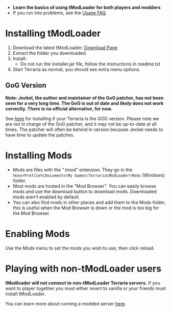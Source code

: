 - **Learn the basics of using tModLoader for both players and modders**
- If you run into problems, see the [Usage FAQ](https://github.com/bluemagic123/tModLoader/wiki/Basic-tModLoader-Usage-FAQ)  

# Installing tModLoader
1. Download the latest tModLoader: [Download Page](https://github.com/bluemagic123/tModLoader/releases/latest)
2. Extract the folder you downloaded.
3. Install: 
   * Do not run the installer.jar file, follow the instructions in readme.txt
4. Start Terraria as normal, you should see extra menu options.

## GoG Version
**Note: Jeckel, the author and maintainer of the GoG patcher, has not been seen for a very long time. The GoG is out of date and likely does not work correctly. There is no official alternative, for now.**

See [here](https://forums.terraria.org/index.php?threads/tml-gog-patcher-beta.50413/) for installing if your Terraria is the GOG version. Please note we are not in charge of the GoG patcher, and it may not be up-to-date at all times. The patcher will often be behind in version because Jeckel needs to have time to update the patches.

# Installing Mods
- Mods are files with the ".tmod" extension. They go in the `%UserProfile%\Documents\My Games\Terraria\ModLoader\Mods` (Windows) folder.  
- Most mods are hosted in the "Mod Browser". You can easily browse mods and use the download button to download mods. Downloaded mods aren't enabled by default.  
- You can also find mods in other places and add them to the Mods folder, this is useful when the Mod Browser is down or the mod is too big for the Mod Browser.  

# Enabling Mods
Use the Mods menu to set the mods you wish to use, then click reload.

# Playing with non-tModLoader users
**tModloader will not connect to non-tModLoader Terraria servers.**
If you want to player together you must either revert to vanilla or your friends must install tModLoader.

You can learn more about running a modded server [here](Starting-a-modded-server).